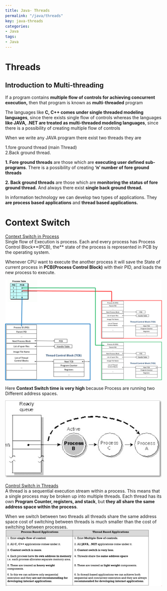```yaml
---
title: Java- Threads
permalink: "/java/threads"
key: java-threads
categories:
- Java
tags:
- Java
---
```


Threads
==========

Introduction to Multi-threading
-------------------------------

If a program contains **multiple flow of controls for achieving concurrent
execution,** then that program is known as **multi**-**threaded** program

The languages like **C, C++ comes under single threaded modeling languages**,
since there exists single flow of controls whereas the languages **like JAVA,
.NET are treated as multi-threaded modeling languages**, since there is a
possibility of creating multiple flow of controls

When we write any JAVA program there exist two threads they are

1.fore ground thread (main Thread)  
2.Back ground thread.

**1. Fore ground threads** are those which are **executing user defined
sub-programs**. There is a possibility of creating **‘n’ number of fore ground
threads**

**2. Back ground threads** are those which are **monitoring the status of fore
ground thread.** And always there exist **single back ground thread.**

In information technology we can develop two types of applications. They **are
process based applications** and **thread based applications.**

# Context Switch

<u>Context Switch in Process</u>  
Single flow of Execution is process. Each and every process has Process Control
Block**(PCB), the** state of the process is represented in PCB by the operating
system.

Whenever CPU want to execute the another process it will save the State of
current process in **PCB(Process Control Block)** with their PID, and loads the
new process to execute.

![](media/6ab94ce1d65bafbc44af132fecc3b35d.png)

Here **Context Switch time is very high** because Process are running two
Different address spaces.

![](media/d80b89183cd5807e9afa61cd3a5f2e1d.png)

<u>Control Switch in Threads</u>  
A thread is a sequential execution stream within a process. This means that a
single process may be broken up into multiple threads. Each thread has its own
**Program Counter, registers, and stack**, but **they all share the same address
space within the process**.

When we switch between two threads all threads share the same address space cost
of switching between threads is much smaller than the cost of switching between
processes.
![](media/processbased.PNG)